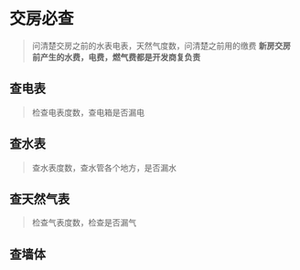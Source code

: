# 交房必查

> 问清楚交房之前的水表电表，天然气度数，问清楚之前用的缴费
> **新房交房前产生的水费，电费，燃气费都是开发商复负责**

## 查电表

> 检查电表度数，查电箱是否漏电

## 查水表

> 查水表度数，查水管各个地方，是否漏水

## 查天然气表

> 检查气表度数，检查是否漏气

## 查墙体
